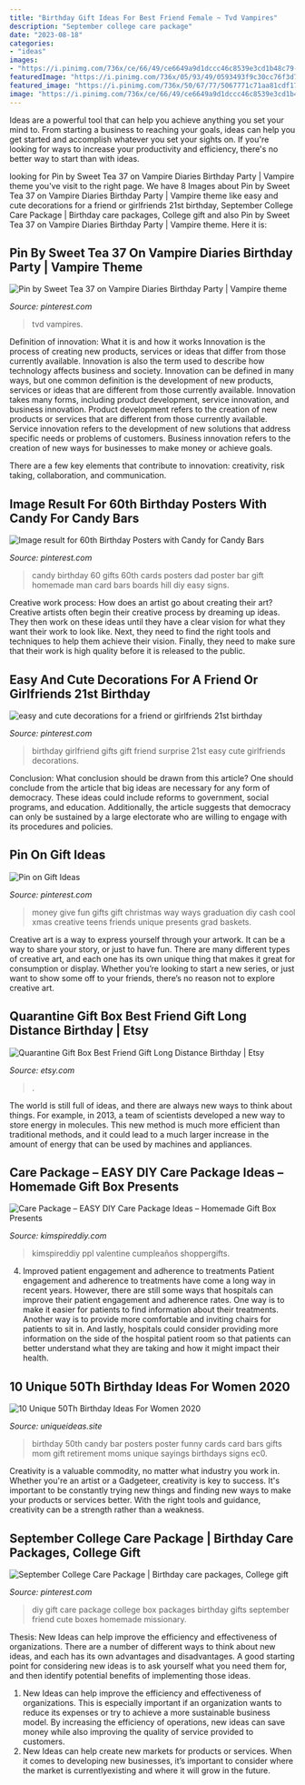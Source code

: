 ```yaml
---
title: "Birthday Gift Ideas For Best Friend Female ~ Tvd Vampires"
description: "September college care package"
date: "2023-08-18"
categories:
- "ideas"
images:
- "https://i.pinimg.com/736x/ce/66/49/ce6649a9d1dccc46c8539e3cd1b48c79--birthday-ideas-for-girlfriend-girlfriend-gift.jpg"
featuredImage: "https://i.pinimg.com/736x/05/93/49/0593493f9c30cc76f3d7d350c0d3e636.jpg"
featured_image: "https://i.pinimg.com/736x/50/67/77/5067771c71aa81cdf170fc404e595e99--cash-gifts-graduation-gifts.jpg"
image: "https://i.pinimg.com/736x/ce/66/49/ce6649a9d1dccc46c8539e3cd1b48c79--birthday-ideas-for-girlfriend-girlfriend-gift.jpg"
---
```



Ideas are a powerful tool that can help you achieve anything you set your mind to. From starting a business to reaching your goals, ideas can help you get started and accomplish whatever you set your sights on. If you're looking for ways to increase your productivity and efficiency, there's no better way to start than with ideas.

	

		
looking for Pin by Sweet Tea 37 on Vampire Diaries Birthday Party | Vampire theme you've visit to the right page. We have 8 Images about Pin by Sweet Tea 37 on Vampire Diaries Birthday Party | Vampire theme like easy and cute decorations for a friend or girlfriends 21st birthday, September College Care Package | Birthday care packages, College gift and also Pin by Sweet Tea 37 on Vampire Diaries Birthday Party | Vampire theme. Here it is:
		
    
## Pin By Sweet Tea 37 On Vampire Diaries Birthday Party | Vampire Theme

<img loading=lazy src="https://i.pinimg.com/736x/c3/eb/cc/c3ebccf6bb2bf209764cf477d6e7b8e0.jpg" onerror="this.onerror=null;this.src='https://tse4.mm.bing.net/th?id=OIP.2wllPpR2c5Q58AdNQatFmAHaKT&amp;pid=15.1';" alt="Pin by Sweet Tea 37 on Vampire Diaries Birthday Party | Vampire theme">

_Source: pinterest.com_

>tvd vampires. 

	

Definition of innovation: What it is and how it works
Innovation is the process of creating new products, services or ideas that differ from those currently available. Innovation is also the term used to describe how technology affects business and society. Innovation can be defined in many ways, but one common definition is the development of new products, services or ideas that are different from those currently available.
Innovation takes many forms, including product development, service innovation, and business innovation. Product development refers to the creation of new products or services that are different from those currently available. Service innovation refers to the development of new solutions that address specific needs or problems of customers. Business innovation refers to the creation of new ways for businesses to make money or achieve goals.

There are a few key elements that contribute to innovation: creativity, risk taking, collaboration, and communication.

    
## Image Result For 60th Birthday Posters With Candy For Candy Bars

<img loading=lazy src="https://i.pinimg.com/736x/97/8b/4d/978b4d2a586910e9bdf54f39b59b3788.jpg" onerror="this.onerror=null;this.src='https://tse2.mm.bing.net/th?id=OIP.xeE_-w3CRZsaQnwvkGtWUQAAAA&amp;pid=15.1';" alt="Image result for 60th Birthday Posters with Candy for Candy Bars">

_Source: pinterest.com_

>candy birthday 60 gifts 60th cards posters dad poster bar gift homemade man card bars boards hill diy easy signs. 

	

Creative work process: How does an artist go about creating their art?
Creative artists often begin their creative process by dreaming up ideas. They then work on these ideas until they have a clear vision for what they want their work to look like. Next, they need to find the right tools and techniques to help them achieve their vision. Finally, they need to make sure that their work is high quality before it is released to the public.

    
## Easy And Cute Decorations For A Friend Or Girlfriends 21st Birthday

<img loading=lazy src="https://i.pinimg.com/736x/ce/66/49/ce6649a9d1dccc46c8539e3cd1b48c79--birthday-ideas-for-girlfriend-girlfriend-gift.jpg" onerror="this.onerror=null;this.src='https://tse1.mm.bing.net/th?id=OIP.E4HVbTf8b7TVLw5BsuFOVQHaJ3&amp;pid=15.1';" alt="easy and cute decorations for a friend or girlfriends 21st birthday">

_Source: pinterest.com_

>birthday girlfriend gifts gift friend surprise 21st easy cute girlfriends decorations. 

	

Conclusion: What conclusion should be drawn from this article?
One should conclude from the article that big ideas are necessary for any form of democracy. These ideas could include reforms to government, social programs, and education. Additionally, the article suggests that democracy can only be sustained by a large electorate who are willing to engage with its procedures and policies.

    
## Pin On Gift Ideas

<img loading=lazy src="https://i.pinimg.com/736x/50/67/77/5067771c71aa81cdf170fc404e595e99--cash-gifts-graduation-gifts.jpg" onerror="this.onerror=null;this.src='https://tse4.mm.bing.net/th?id=OIP.LMFM7Eh_g7X5sGHfflu9MQAAAA&amp;pid=15.1';" alt="Pin on Gift Ideas">

_Source: pinterest.com_

>money give fun gifts gift christmas way ways graduation diy cash cool xmas creative teens friends unique presents grad baskets. 

	

Creative art is a way to express yourself through your artwork. It can be a way to share your story, or just to have fun. There are many different types of creative art, and each one has its own unique thing that makes it great for consumption or display. Whether you’re looking to start a new series, or just want to show some off to your friends, there’s no reason not to explore creative art.

    
## Quarantine Gift Box Best Friend Gift Long Distance Birthday | Etsy

<img loading=lazy src="https://i.etsystatic.com/24430116/r/il/976597/2558032713/il_794xN.2558032713_3sbz.jpg" onerror="this.onerror=null;this.src='https://tse3.mm.bing.net/th?id=OIP.Duly3ZhsiGSp-O_6U5573wHaJ4&amp;pid=15.1';" alt="Quarantine Gift Box Best Friend Gift Long Distance Birthday | Etsy">

_Source: etsy.com_

>. 

	

The world is still full of ideas, and there are always new ways to think about things. For example, in 2013, a team of scientists developed a new way to store energy in molecules. This new method is much more efficient than traditional methods, and it could lead to a much larger increase in the amount of energy that can be used by machines and appliances.

    
## Care Package – EASY DIY Care Package Ideas – Homemade Gift Box Presents

<img loading=lazy src="https://kimspireddiy.com/wp-content/uploads/2020/08/DIY-Care-Package_DIY-Gift-Box-2.jpg" onerror="this.onerror=null;this.src='https://tse2.mm.bing.net/th?id=OIP.TG2HS52DUg4R-soocEHcOwHaLH&amp;pid=15.1';" alt="Care Package – EASY DIY Care Package Ideas – Homemade Gift Box Presents">

_Source: kimspireddiy.com_

>kimspireddiy ppl valentine cumpleaños shoppergifts. 

	

4) Improved patient engagement and adherence to treatments
Patient engagement and adherence to treatments have come a long way in recent years. However, there are still some ways that hospitals can improve their patient engagement and adherence rates. One way is to make it easier for patients to find information about their treatments. Another way is to provide more comfortable and inviting chairs for patients to sit in. And lastly, hospitals could consider providing more information on the side of the hospital patient room so that patients can better understand what they are taking and how it might impact their health.

    
## 10 Unique 50Th Birthday Ideas For Women 2020

<img loading=lazy src="https://www.uniqueideas.site/wp-content/uploads/50th-birthday-ideas-birthday-ideas-pinterest-50th-birthdays.jpg" onerror="this.onerror=null;this.src='https://tse3.mm.bing.net/th?id=OIP.QP5gK39j85wsoZ09VVXihQHaJ4&amp;pid=15.1';" alt="10 Unique 50Th Birthday Ideas For Women 2020">

_Source: uniqueideas.site_

>birthday 50th candy bar posters poster funny cards card bars gifts mom gift retirement moms unique sayings birthdays signs ec0. 

	

Creativity is a valuable commodity, no matter what industry you work in. Whether you're an artist or a Gadgeteer, creativity is key to success. It's important to be constantly trying new things and finding new ways to make your products or services better. With the right tools and guidance, creativity can be a strength rather than a weakness.

    
## September College Care Package | Birthday Care Packages, College Gift

<img loading=lazy src="https://i.pinimg.com/736x/05/93/49/0593493f9c30cc76f3d7d350c0d3e636.jpg" onerror="this.onerror=null;this.src='https://tse4.mm.bing.net/th?id=OIP.5k3wNwva1hP6z1IuosKOSQHaJ3&amp;pid=15.1';" alt="September College Care Package | Birthday care packages, College gift">

_Source: pinterest.com_

>diy gift care package college box packages birthday gifts september friend cute boxes homemade missionary. 

	

Thesis:
New Ideas can help improve the efficiency and effectiveness of organizations.
There are a number of different ways to think about new ideas, and each has its own advantages and disadvantages. A good starting point for considering new ideas is to ask yourself what you need them for, and then identify potential benefits of implementing those ideas.
1) New Ideas can help improve the efficiency and effectiveness of organizations.  This is especially important if an organization wants to reduce its expenses or try to achieve a more sustainable business model. By increasing the efficiency of operations, new ideas can save money while also improving the quality of service provided to customers. 
2) New Ideas can help create new markets for products or services. When it comes to developing new businesses, it’s important to consider where the market is currentlyexisting and where it will grow in the future.

